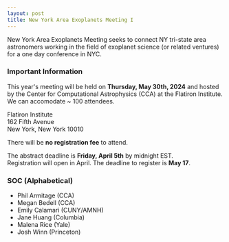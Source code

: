 ```yaml
---
layout: post
title: New York Area Exoplanets Meeting I
---
```


New York Area Exoplanets Meeting seeks to connect NY tri-state area astronomers working in the field of exoplanet science (or related ventures) for a one day conference in NYC.

### Important Information
This year's meeting will be held on **Thursday, May 30th, 2024** and hosted by the Center for Computational Astrophysics (CCA) at the Flatiron Institute. <br>
We can accomodate ~ 100 attendees.<br>

Flatiron Institute<br>
162 Fifth Avenue<br>
New York, New York 10010<br>

There will be **no registration fee** to attend.

The abstract deadline is **Friday, April 5th** by midnight EST.<br>
Registration will open in April. The deadline to register is **May 17**.

### SOC (Alphabetical)

* Phil Armitage (CCA)
* Megan Bedell (CCA)
* Emily Calamari (CUNY/AMNH)
* Jane Huang (Columbia)
* Malena Rice (Yale)
* Josh Winn (Princeton)